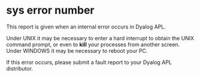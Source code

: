 




<h1 class="heading"><span class="name">sys error number</span></h1>

This report is given when an internal error occurs in Dyalog APL.


Under UNIX it may be necessary to enter a hard interrupt to obtain the UNIX command prompt, or even to **kill** your processes from another screen.  Under WINDOWS it may be necessary to reboot your PC.


If this error occurs, please submit a fault report to your Dyalog APL distributor.




